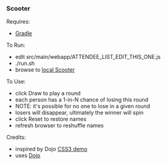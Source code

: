 ### Scooter

Requires:
* [Gradle](http://gradle.org)

To Run:
* edit src/main/webapp/ATTENDEE_LIST_EDIT_THIS_ONE.js
* ./run.sh
* browse to [local Scooter](http://localhost:8787/scooter/index.html)

To Use:
* click Draw to play a round
* each person has a 1-in-N chance of losing this round
* NOTE: it's possible for no one to lose in a given round
* losers will disappear, ultimately the winner will spin
* click Reset to restore names
* refresh browser to reshuffle names

Credits:
* inspired by Dojo [CSS3 demo](https://github.com/dojo/demos/tree/master/css3)
* uses [Dojo](http://dojotoolkit.org/)


